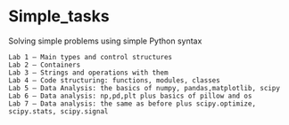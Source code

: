 # Simple_tasks
  Solving simple problems using simple Python syntax

    Lab 1 — Main types and control structures
    Lab 2 — Containers
    Lab 3 — Strings and operations with them
    Lab 4 — Code structuring: functions, modules, classes
    Lab 5 — Data Analysis: the basics of numpy, pandas,matplotlib, scipy
    Lab 6 — Data analysis: np,pd,plt plus basics of pillow and os
    Lab 7 — Data analysis: the same as before plus scipy.optimize, scipy.stats, scipy.signal

